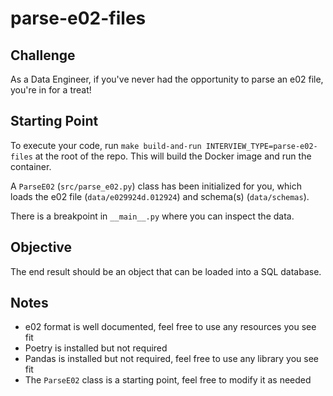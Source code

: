 # parse-e02-files

## Challenge

As a Data Engineer, if you've never had the opportunity
to parse an e02 file, you're in for a treat!

## Starting Point

To execute your code, run `make build-and-run INTERVIEW_TYPE=parse-e02-files` at
the root of the repo. This will build the Docker image and run the container.

A `ParseE02` (`src/parse_e02.py`) class has been initialized for you, which loads
the e02 file (`data/e029924d.012924`) and schema(s) (`data/schemas`).

There is a breakpoint in `__main__.py` where you can inspect the data.

## Objective

The end result should be an object that can be loaded into a SQL database.

## Notes

- e02 format is well documented, feel free to use any resources you see fit
- Poetry is installed but not required
- Pandas is installed but not required, feel free to use any library you see fit
- The `ParseE02` class is a starting point, feel free to modify it as needed
